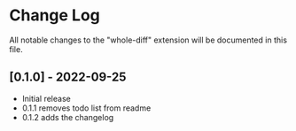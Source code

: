 # Change Log

All notable changes to the "whole-diff" extension will be documented in this file.

## [0.1.0] - 2022-09-25

- Initial release
- 0.1.1 removes todo list from readme
- 0.1.2 adds the changelog
